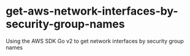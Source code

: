 # get-aws-network-interfaces-by-security-group-names
Using the AWS SDK Go v2 to get network interfaces by security group names
